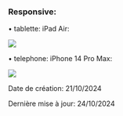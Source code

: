 ### Responsive:

• tablette: iPad Air:

![](Images/screan_ipad_air.png)

• telephone: iPhone 14 Pro Max:

![](Images/scean_iphone_14_pro_max.png)


Date de création: 21/10/2024

Dernière mise à jour: 24/10/2024

